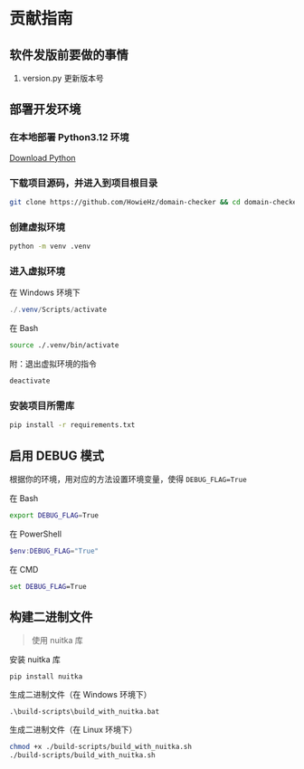 # 贡献指南

## 软件发版前要做的事情

1. version.py 更新版本号

## 部署开发环境

### 在本地部署 Python3.12 环境

[Download Python](https://www.python.org/downloads/)

### 下载项目源码，并进入到项目根目录

```bash
git clone https://github.com/HowieHz/domain-checker && cd domain-checker/
```

### 创建虚拟环境

```bash
python -m venv .venv
```

### 进入虚拟环境

在 Windows 环境下

```powershell
./.venv/Scripts/activate
```

在 Bash

```bash
source ./.venv/bin/activate
```

附：退出虚拟环境的指令

```bash
deactivate
```

### 安装项目所需库

```bash
pip install -r requirements.txt
```

<!-- 附：导出当前虚拟环境中的库

```bash
pip freeze > requirements.txt
``` -->

## 启用 DEBUG 模式

根据你的环境，用对应的方法设置环境变量，使得 `DEBUG_FLAG=True`

在 Bash

```bash
export DEBUG_FLAG=True
```

在 PowerShell

```powershell
$env:DEBUG_FLAG="True"
```

<!-- 查看此变量
```powershell
$env:DEBUG_FLAG
``` -->

在 CMD

```cmd
set DEBUG_FLAG=True
```

<!-- 查看此变量
```cmd
echo %DEBUG_FLAG%
``` -->


## 构建二进制文件

> 使用 nuitka 库

安装 nuitka 库

```shell
pip install nuitka
```

生成二进制文件（在 Windows 环境下）

```shell
.\build-scripts\build_with_nuitka.bat
```

生成二进制文件（在 Linux 环境下）

```bash
chmod +x ./build-scripts/build_with_nuitka.sh
./build-scripts/build_with_nuitka.sh
```
